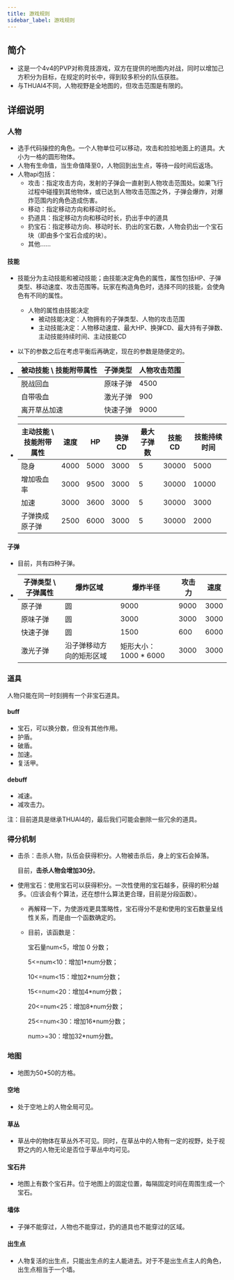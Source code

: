```yaml
---
title: 游戏规则
sidebar_label: 游戏规则
---
```


## 简介

- 这是一个4v4的PVP对称竞技游戏，双方在提供的地图内对战，同时以增加己方积分为目标，在规定的时长中，得到较多积分的队伍获胜。
- 与THUAI4不同，人物视野是全地图的，但攻击范围是有限的。

## 详细说明

### 人物

- 选手代码操控的角色。一个人物单位可以移动，攻击和捡拾地面上的道具。大小为一格的圆形物体。
- 人物有生命值，当生命值降至0，人物回到出生点，等待一段时间后返场。
- 人物api包括：
  - 攻击：指定攻击方向，发射的子弹会一直射到人物攻击范围处。如果飞行过程中碰撞到其他物体，或已达到人物攻击范围之外，子弹会爆炸，对爆炸范围内的角色造成伤害。
  - 移动：指定移动方向和移动时长。
  - 扔道具：指定移动方向和移动时长，扔出手中的道具
  - 扔宝石：指定移动方向、移动时长、扔出的宝石数，人物会扔出一个宝石块（即由多个宝石合成的块）。
  - 其他......

#### 技能

- 技能分为主动技能和被动技能；由技能决定角色的属性，属性包括HP、子弹类型、移动速度、攻击范围等。玩家在构造角色时，选择不同的技能，会使角色有不同的属性。

  - 人物的属性由技能决定
    - 被动技能决定：人物拥有的子弹类型、人物的攻击范围
    - 主动技能决定：人物移动速度、最大HP、换弹CD、最大持有子弹数、主动技能持续时间、主动技能CD

- 以下的参数之后在考虑平衡后再确定，现在的参数是随便定的。

- | 被动技能 \ 技能附带属性 | 子弹类型 | 人物攻击范围 |
  | ----------------------- | -------- | ------------ |
  | 脱战回血                | 原味子弹 | 4500         |
  | 自带吸血                | 激光子弹 | 900          |
  | 离开草丛加速            | 快速子弹 | 9000         |

- | 主动技能 \ 技能附带属性 | 速度 | HP   | 换弹CD | 最大子弹数 | 技能CD | 技能持续时间 |
  | ----------------------- | ---- | ---- | ------ | ---------- | ------ | ------------ |
  | 隐身                    | 4000 | 5000 | 3000   | 5          | 30000  | 5000         |
  | 增加吸血率              | 3000 | 9500 | 3000   | 5          | 30000  | 10000        |
  | 加速                    | 3000 | 3600 | 3000   | 5          | 30000  | 3000         |
  | 子弹换成原子弹          | 2500 | 6000 | 3000   | 5          | 30000  | 2000         |

#### 子弹

- 目前，共有四种子弹。

- | 子弹类型 \ 子弹属性 | 爆炸区域                 | 爆炸半径              | 攻击力 | 速度 |
  | ------------------- | ------------------------ | --------------------- | ------ | ---- |
  | 原子弹              | 圆                       | 9000                  | 9000   | 3000 |
  | 原味子弹            | 圆                       | 3000                  | 3000   | 3000 |
  | 快速子弹            | 圆                       | 1500                  | 600    | 6000 |
  | 激光子弹            | 沿子弹移动方向的矩形区域 | 矩形大小：1000 * 6000 | 3000   | 3000 |

### 道具

人物只能在同一时刻拥有一个非宝石道具。

#### buff

- 宝石，可以换分数，但没有其他作用。
- 护盾。
- 破盾。
- 加速。
- 复活甲。

#### debuff

- 减速。
- 减攻击力。

注：目前道具是继承THUAI4的，最后我们可能会删除一些冗余的道具。

### 得分机制

- 击杀：击杀人物，队伍会获得积分。人物被击杀后，身上的宝石会掉落。

  目前，**击杀人物会增加30分**。

- 使用宝石：使用宝石可以获得积分。一次性使用的宝石越多，获得的积分越多。（应该会有个算法，还在想什么算法更合理，目前是分段函数）。

  - 再解释一下，为使游戏更具策略性，宝石得分不是和使用的宝石数量呈线性关系，而是由一个函数确定的。

  - 目前，该函数是：

    宝石量num<5，增加 0 分数；

    5<=num<10：增加1*num分数；

    10<=num<15：增加2*num分数；
    
    15<=num<20：增加4*num分数；
    
    20<=num<25：增加8*num分数；
    
    25<=num<30：增加16*num分数；
    
    num>=30：增加32*num分数。

### 地图

- 地图为50*50的方格。

#### 空地

- 处于空地上的人物全局可见。

#### 草丛

- 草丛中的物体在草丛外不可见。同时，在草丛中的人物有一定的视野，处于视野之内的人物无论是否位于草丛中均可见。

#### 宝石井

- 地图上有数个宝石井。位于地图上的固定位置，每隔固定时间在周围生成一个宝石。

#### 墙体

- 子弹不能穿过，人物也不能穿过，扔的道具也不能穿过的区域。

#### 出生点

- 人物复活的出生点，只能出生点的主人能进去。对于不是出生点主人的角色，出生点相当于一个墙。

